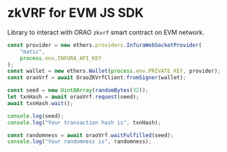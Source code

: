 # zkVRF for EVM JS SDK

Library to interact with ORAO `zkvrf` smart contract on EVM network.

```typescript
const provider = new ethers.providers.InfuraWebSocketProvider(
    "matic",
    process.env.INFURA_API_KEY
);
const wallet = new ethers.Wallet(process.env.PRIVATE_KEY, provider);
const oraoVrf = await OraoZKVrfClient.fromSigner(wallet);

const seed = new Uint8Array(randomBytes(32));
let txnHash = await oraoVrf.request(seed);
await txnHash.wait();

console.log(seed);
console.log("Your transaction hash is", txnHash);

const randomness = await oraoVrf.waitFulfilled(seed);
console.log("Your randomness is", randomness);
```
